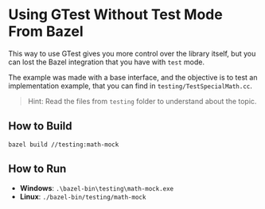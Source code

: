 # Using GTest Without Test Mode From Bazel

This way to use GTest gives you more control over the library itself, but you can lost the Bazel integration that you have with ```test``` mode.

The example was made with a base interface, and the objective is to test an implementation example, that you can find in ```testing/TestSpecialMath.cc```.

> Hint: Read the files from ```testing``` folder to understand about the topic.

## How to Build

```bazel build //testing:math-mock```

## How to Run

- **Windows**: ```.\bazel-bin\testing\math-mock.exe```
- **Linux**: ```./bazel-bin/testing/math-mock```